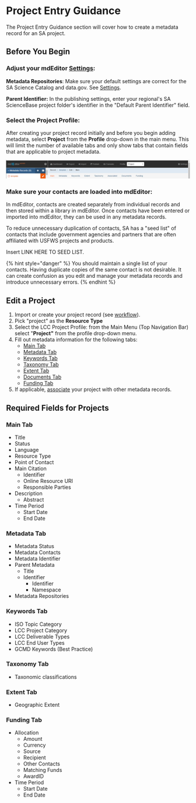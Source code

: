 # Project Entry Guidance

The Project Entry Guidance section will cover how to create a metadata record for an SA project.

## Before You Begin

### **Adjust your mdEditor** [**Settings**](../settings.md)**:**

**Metadata Repositories**: Make sure your default settings are correct for the SA Science Catalog and data.gov. See [Settings](../settings.md).

**Parent Identifier:** In the publishing settings, enter your regional's SA ScienceBase project folder's identifier in the "Default Parent Identifier" field.

### **Select the Project Profile**:

After creating your project record initially and before you begin adding metadata, select **Project** from the **Profile** drop-down in the main menu. This will limit the number of available tabs and only show tabs that contain fields that are applicable to project metadata.

![After selecting the Project profile, only the relevant tabs will be displayed.](../.gitbook/assets/image%20%282%29.png)

### **Make sure your contacts are loaded into mdEditor:**

In mdEditor, contacts are created separately from individual records and then stored within a library in mdEditor. Once contacts have been entered or imported into mdEditor, they can be used in any metadata records.

To reduce unnecessary duplication of contacts, SA has a "seed list" of contacts that include government agencies and partners that are often affiliated with USFWS projects and products.

Insert LINK HERE TO SEED LIST.

{% hint style="danger" %}
You should maintain a single list of your contacts. Having duplicate copies of the same contact is not desirable. It can create confusion as you edit and manage your metadata records and introduce unnecessary errors.
{% endhint %}

## Edit a Project

1. Import or create your project record \(see [workflow](../getting-started/)\).
2. Pick "project" as the **Resource Type**
3. Select the LCC Project Profile: from the Main Menu \(Top Navigation Bar\) select "**Project"** from the profile drop-down menu.
4. Fill out metadata information for the following tabs:
   * [Main Tab](record-main-copy.md)
   * [Metadata Tab](metadata-tab.md)
   * [Keywords Tab](keywords-tab.md)
   * [Taxonomy Tab](taxonomy-tab-projects.md)
   * [Extent Tab](extent-tab.md)
   * [Documents Tab](documents-tab-projects.md)
   * [Funding Tab](funding-tab.md)
5. If applicable, [associate](associating-records.md) your project with other metadata records.

## Required Fields for Projects

### **Main Tab**

* Title
* Status
* Language
* Resource Type
* Point of Contact
* Main Citation
  * Identifier
  * Online Resource URI
  * Responsible Parties 
* Description
  * Abstract
* Time Period
  * Start Date
  * End Date

### **Metadata Tab**

* Metadata Status 
* Metadata Contacts
* Metadata Identifier
* Parent Metadata
  * Title 
  * Identifier
    * Identifier
    * Namespace
* Metadata Repositories

### **Keywords Tab**

* ISO Topic Category
* LCC Project Category 
* LCC Deliverable Types
* LCC End User Types
* GCMD Keywords \(Best Practice\)

### Taxonomy Tab

* Taxonomic classifications

### **Extent Tab**

* Geographic Extent

### **Funding Tab**

* Allocation
  * Amount 
  * Currency 
  * Source 
  * Recipient
  * Other Contacts 
  * Matching Funds
  * AwardID
* Time Period
  * Start Date
  * End Date

